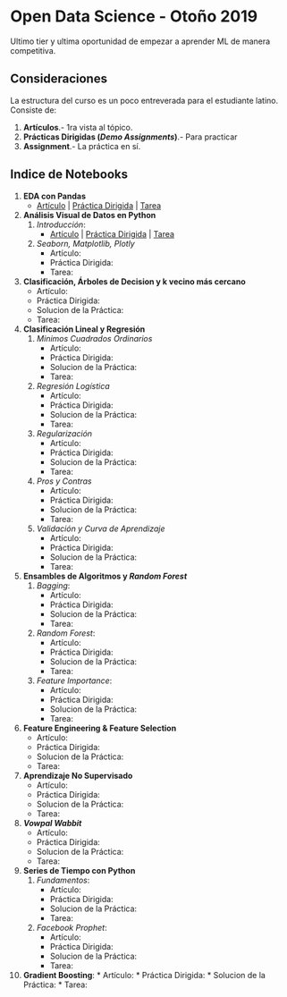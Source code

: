 # Open Data Science - Otoño 2019
Ultimo tier y ultima oportunidad de empezar a aprender ML de manera competitiva.

## Consideraciones
La estructura del curso es un poco entreverada para el estudiante latino. Consiste de:
1. **Artículos**.- 1ra vista al tópico.
2. **Prácticas Dirigidas (_Demo Assignments_)**.- Para practicar
3. **Assignment**.- La práctica en sí.

## Indice de Notebooks
1. **EDA con Pandas**
    * [Artículo](01.0.art.ipynb) | [Práctica Dirigida](01.0.pdi.ipynb) | [Tarea](01.0.ass)
2. **Análisis Visual de Datos en Python**
    1. _Introducción_:
        * [Artículo](02.1.art.ipynb) | [Práctica Dirigida](02.1.pdi.ipynb) | [Tarea](02.1.ass.ipynb)
    2. _Seaborn, Matplotlib, Plotly_
        * Artículo:
        * Práctica Dirigida:
        * Tarea:
3. **Clasificación, Árboles de Decision y k vecino más cercano**
    * Artículo:
    * Práctica Dirigida:
    * Solucion de la Práctica:
    * Tarea:
4. **Clasificación Lineal y Regresión**
    1. _Minimos Cuadrados Ordinarios_
        * Artículo:
        * Práctica Dirigida:
        * Solucion de la Práctica:
        * Tarea:
    2. _Regresión Logística_
        * Artículo:
        * Práctica Dirigida:
        * Solucion de la Práctica:
        * Tarea:
    3. _Regularización_
        * Artículo:
        * Práctica Dirigida:
        * Solucion de la Práctica:
        * Tarea:
    4. _Pros y Contras_
        * Artículo:
        * Práctica Dirigida:
        * Solucion de la Práctica:
        * Tarea:
    5. _Validación y Curva de Aprendizaje_
        * Artículo:
        * Práctica Dirigida:
        * Solucion de la Práctica:
        * Tarea:
5. **Ensambles de Algoritmos y _Random Forest_**
    1. _Bagging_:
        * Artículo:
        * Práctica Dirigida:
        * Solucion de la Práctica:
        * Tarea:
    2. _Random Forest_:
        * Artículo:
        * Práctica Dirigida:
        * Solucion de la Práctica:
        * Tarea:
    3. _Feature Importance_:
        * Artículo:
        * Práctica Dirigida:
        * Solucion de la Práctica:
        * Tarea:
6. **Feature Engineering & Feature Selection**
    * Artículo:
    * Práctica Dirigida:
    * Solucion de la Práctica:
    * Tarea:
7. **Aprendizaje No Supervisado**
    * Artículo:
    * Práctica Dirigida:
    * Solucion de la Práctica:
    * Tarea:
8. **_Vowpal Wabbit_**
    * Artículo:
    * Práctica Dirigida:
    * Solucion de la Práctica:
    * Tarea:
9. **Series de Tiempo con Python**
    1. _Fundamentos_:
        * Artículo:
        * Práctica Dirigida:
        * Solucion de la Práctica:
        * Tarea:
    2. _Facebook Prophet_:
        * Artículo:
        * Práctica Dirigida:
        * Solucion de la Práctica:
        * Tarea:
 10. **Gradient Boosting**:
    * Artículo:
    * Práctica Dirigida:
    * Solucion de la Práctica:
    * Tarea: